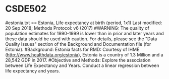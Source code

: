 # CSDE502
#estonia.txt == Estonia, Life expectancy at birth (period, 1x1)	Last modified: 20 Sep 2018;  Methods Protocol: v6 (2017)
#WARNING: The quality of population estimates for 1990-1999 is lower than in prior and later years and these data should be used with caution. For details, please see the "Data Quality Issues" section of the Background and Documentation file (for Estonia).
#Background: Estonia facts for RMD: Courtesy of IHME (http://www.healthdata.org/estonia), Estonia is a country of 1.3 Million and a 28,542 GDP in 2017.
#Objective and Methods: Explore the association between Life Expectancy and Years. Conduct a linear regression between life expectancy and years.
